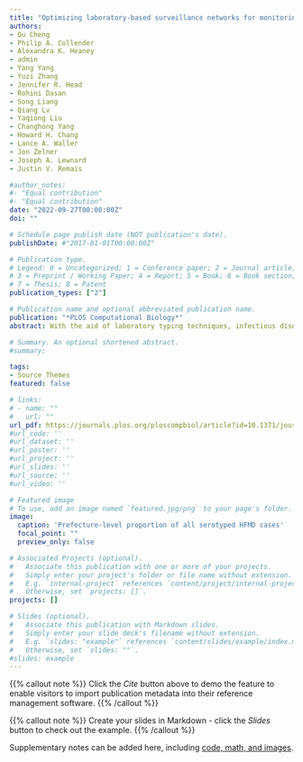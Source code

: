 ```yaml
---
title: "Optimizing laboratory-based surveillance networks for monitoring multi-genotype or multi-serotype infections"
authors:
- Qu Cheng
- Philip A. Collender
- Alexandra K. Heaney
- admin
- Yang Yang
- Yuzi Zhang
- Jennifer R. Head
- Rohini Dasan
- Song Liang
- Qiang Lv
- Yaqiong Liu
- Changhong Yang
- Howard H. Chang
- Lance A. Waller
- Jon Zelner
- Joseph A. Lewnard
- Justin V. Remais

#author_notes:
#- "Equal contribution"
#- "Equal contribution"
date: "2022-09-27T00:00:00Z"
doi: ""

# Schedule page publish date (NOT publication's date).
publishDate: #"2017-01-01T00:00:00Z"

# Publication type.
# Legend: 0 = Uncategorized; 1 = Conference paper; 2 = Journal article;
# 3 = Preprint / Working Paper; 4 = Report; 5 = Book; 6 = Book section;
# 7 = Thesis; 8 = Patent
publication_types: ["2"]

# Publication name and optional abbreviated publication name.
publication: "*PLOS Computational Biology*"
abstract: With the aid of laboratory typing techniques, infectious disease surveillance networks have the opportunity to obtain powerful information on the emergence, circulation, and evolution of multiple genotypes, serotypes or other subtypes of pathogens, informing understanding of transmission dynamics and strategies for prevention and control. The volume of typing performed on clinical isolates is typically limited by its ability to inform clinical care, cost and logistical constraints, especially in comparison with the capacity to monitor clinical reports of disease occurrence, which remains the most widespread form of public health surveillance. Viewing clinical disease reports as arising from a latent mixture of pathogen subtypes, laboratory typing of a subset of clinical cases can provide inference on the proportion of clinical cases attributable to each subtype (i.e., the mixture components). Optimizing protocols for the selection of isolates for typing by weighting specific subpopulations, locations, time periods, or case characteristics (e.g., disease severity), may improve inference of the frequency and distribution of pathogen subtypes within and between populations. Here, we apply the Disease Surveillance Informatics Optimization and Simulation (DIOS) framework to simulate and optimize hand foot and mouth disease (HFMD) surveillance in a high-burden region of western China. We identify laboratory surveillance designs that significantly outperform the existing network: the optimal network reduced mean absolute error in estimated serotype-specific incidence rates by 14.1%; similarly, the optimal network for monitoring severe cases reduced mean absolute error in serotype-specific incidence rates by 13.3%. In both cases, the optimal network designs achieved improved inference without increasing subtyping effort. We demonstrate how the DIOS framework can be used to optimize surveillance networks by augmenting clinical diagnostic data with limited laboratory typing resources, while adapting to specific, local surveillance objectives and constraints.

# Summary. An optional shortened abstract.
#summary:

tags:
- Source Themes
featured: false

# links:
# - name: ""
#   url: ""
url_pdf: https://journals.plos.org/ploscompbiol/article?id=10.1371/journal.pcbi.1010575
#url_code: ''
#url_dataset: ''
#url_poster: ''
#url_project: ''
#url_slides: ''
#url_source: ''
#url_video: ''

# Featured image
# To use, add an image named `featured.jpg/png` to your page's folder.
image:
  caption: 'Prefecture-level proportion of all serotyped HFMD cases'
  focal_point: ""
  preview_only: false

# Associated Projects (optional).
#   Associate this publication with one or more of your projects.
#   Simply enter your project's folder or file name without extension.
#   E.g. `internal-project` references `content/project/internal-project/index.md`.
#   Otherwise, set `projects: []`.
projects: []

# Slides (optional).
#   Associate this publication with Markdown slides.
#   Simply enter your slide deck's filename without extension.
#   E.g. `slides: "example"` references `content/slides/example/index.md`.
#   Otherwise, set `slides: ""`.
#slides: example
---
```


{{% callout note %}}
Click the *Cite* button above to demo the feature to enable visitors to import publication metadata into their reference management software.
{{% /callout %}}

{{% callout note %}}
Create your slides in Markdown - click the *Slides* button to check out the example.
{{% /callout %}}

Supplementary notes can be added here, including [code, math, and images](https://wowchemy.com/docs/writing-markdown-latex/).
